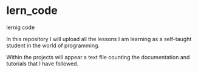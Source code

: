 # lern_code
lernig code

In this repository I will upload all the lessons I am learning as a self-taught student in the world of programming.

Within the projects will appear a text file counting the documentation and tutorials that I have followed.
